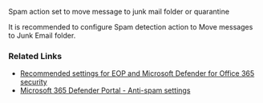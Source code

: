 Spam action set to move message to junk mail folder or quarantine

It is recommended to configure Spam detection action to Move messages to Junk Email folder.

### Related Links

* [Recommended settings for EOP and Microsoft Defender for Office 365 security](https://aka.ms/orca-atpp-docs-6) 
* [Microsoft 365 Defender Portal - Anti-spam settings](https://security.microsoft.com/antispam)
